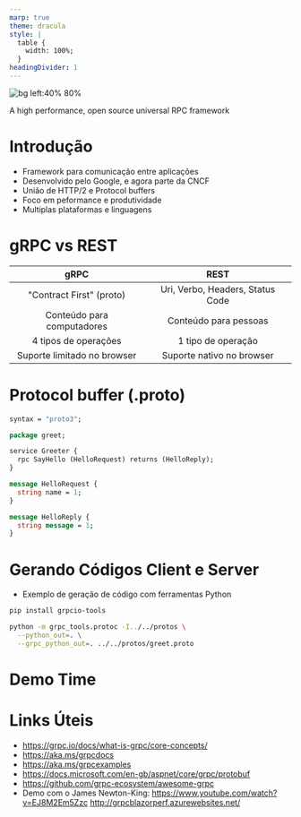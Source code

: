```yaml
---
marp: true
theme: dracula
style: |
  table {
    width: 100%;
  }
headingDivider: 1
---
```


![bg left:40% 80%](https://grpc.io/img/logos/grpc-logo.png)

A high performance, open source universal RPC framework


# Introdução #

* Framework para comunicação entre aplicações
* Desenvolvido pelo Google, e agora parte da CNCF
* União de HTTP/2 e Protocol buffers
* Foco em peformance e produtividade
* Multiplas plataformas e linguagens

<!-- 
  Muito comum entre microserviços
	
  Aplicações que trabalham em cluster

  Desenvolvido em 2015, mas baseado em outra tecnologia amplamenta usada dentro do Google

 - Peformance: Mensagens binárias compactas, serialização rápida
 
 - Produtividade: Ferramentas que geram o código do client e server, esconde a complexidade da comunicação.

  Outros frameworks RPC: WCF, Thrift, JSON-RPC
-->


# gRPC vs REST #

| gRPC                        | REST                             |
| :--------------------------:|:--------------------------------:|
| "Contract First" (proto)    | Uri, Verbo, Headers, Status Code |
| Conteúdo para computadores  | Conteúdo para pessoas            |
| 4 tipos de operações        | 1 tipo de operação               |
| Suporte limitado no browser | Suporte nativo no browser        |

<!-- 
 
 - Tipos de operações:
    Unary
    Client Streaming
    Server Streaming
    Full duplex (Bidirecional Streaming)

  - Suporte no browser para Unary e Server Streaming apenas
-->


# Protocol buffer (.proto) #

```proto
syntax = "proto3";

package greet;

service Greeter {
  rpc SayHello (HelloRequest) returns (HelloReply);
}

message HelloRequest {
  string name = 1;
}

message HelloReply {
  string message = 1;
}
```

<!-- 
  Arquivo .proto precisa ser conhecido pelo client e server
-->


# Gerando Códigos Client e Server #

- Exemplo de geração de código com ferramentas Python
```bash
pip install grpcio-tools

python -m grpc_tools.protoc -I../../protos \
  --python_out=. \
  --grpc_python_out=. ../../protos/greet.proto
```

<!-- 
  Com exceção do .net (e node?), todas as linguagens usam o protoc para 
  gerar os códigos boilerplate (diretamente ou indiretamente como no Java/Maven)
-->

# <!-- fit --> Demo Time #

# Links Úteis #

- https://grpc.io/docs/what-is-grpc/core-concepts/
- https://aka.ms/grpcdocs
- https://aka.ms/grpcexamples
- https://docs.microsoft.com/en-gb/aspnet/core/grpc/protobuf
- https://github.com/grpc-ecosystem/awesome-grpc
- Demo com o James Newton-King: 
  https://www.youtube.com/watch?v=EJ8M2Em5Zzc
  http://grpcblazorperf.azurewebsites.net/
  